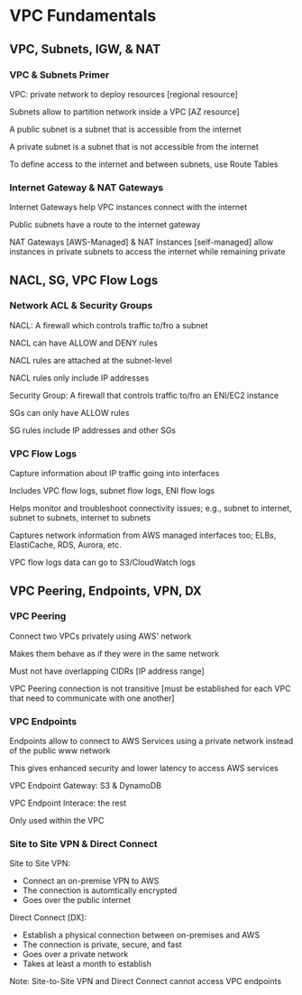 # VPC Fundamentals # 

## VPC, Subnets, IGW, & NAT ## 

### VPC & Subnets Primer ### 

VPC: private network to deploy resources [regional resource] 

Subnets allow to partition network inside a VPC [AZ resource] 

A public subnet is a subnet that is accessible from the internet 

A private subnet is a subnet that is not accessible from the internet 

To define access to the internet and between subnets, use Route Tables 

### Internet Gateway & NAT Gateways ### 

Internet Gateways help VPC instances connect with the internet 

Public subnets have a route to the internet gateway 

NAT Gateways [AWS-Managed] & NAT Instances [self-managed] allow instances in private subnets to access the internet while remaining private 

## NACL, SG, VPC Flow Logs ## 

### Network ACL & Security Groups ### 

NACL: A firewall which controls traffic to/fro a subnet 

NACL can have ALLOW and DENY rules 

NACL rules are attached at the subnet-level 

NACL rules only include IP addresses 

Security Group: A firewall that controls traffic to/fro an ENI/EC2 instance 

SGs can only have ALLOW rules 

SG rules include IP addresses and other SGs 

### VPC Flow Logs ### 

Capture information about IP traffic going into interfaces 

Includes VPC flow logs, subnet flow logs, ENI flow logs 

Helps monitor and troubleshoot connectivity issues; e.g., subnet to internet, subnet to subnets, internet to subnets 

Captures network information from AWS managed interfaces too; ELBs, ElastiCache, RDS, Aurora, etc. 

VPC flow logs data can go to S3/CloudWatch logs 

## VPC Peering, Endpoints, VPN, DX ## 

### VPC Peering ### 

Connect two VPCs privately using AWS' network 

Makes them behave as if they were in the same network 

Must not have overlapping CIDRs [IP address range] 

VPC Peering connection is not transitive [must be established for each VPC that need to communicate with one another] 

### VPC Endpoints ### 

Endpoints allow to connect to AWS Services using a private network instead of the public www network 

This gives enhanced security and lower latency to access AWS services 

VPC Endpoint Gateway: S3 & DynamoDB 

VPC Endpoint Interace: the rest 

Only used within the VPC 

### Site to Site VPN & Direct Connect ### 

Site to Site VPN: 
* Connect an on-premise VPN to AWS 
* The connection is automtically encrypted 
* Goes over the public internet 

Direct Connect [DX]: 
* Establish a physical connection between on-premises and AWS 
* The connection is private, secure, and fast 
* Goes over a private network 
* Takes at least a month to establish 

Note: Site-to-Site VPN and Direct Connect cannot access VPC endpoints 